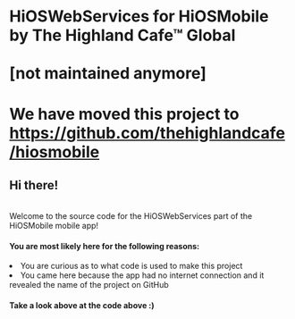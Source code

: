 # HiOSWebServices for HiOSMobile by The Highland Cafe™ Global<br><br> [not maintained anymore]
# We have moved this project to https://github.com/thehighlandcafe/hiosmobile
<h2>Hi there!</h2><br>
Welcome to the source code for the HiOSWebServices part of the HiOSMobile mobile app!
<h4>You are most likely here for the following reasons:</h4>
<li>You are curious as to what code is used to make this project</li>
<li>You came here because the app had no internet connection and it revealed the name of the project on GitHub</li>
<h4>Take a look above at the code above :)</h4>

